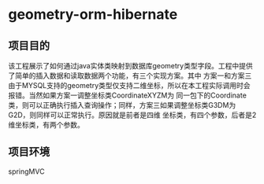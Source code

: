 # geometry-orm-hibernate
## 项目目的
该工程展示了如何通过java实体类映射到数据库geometry类型字段。工程中提供了简单的插入数据和读取数据两个功能，有三个实现方案。其中
方案一和方案三由于MYSQL支持的geometry类型仅支持二维坐标，所以在本工程实际调用时会报错。当然如果方案一调整坐标类CoordinateXYZM为
同一包下的Coordinate类，则可以正确执行插入查询操作；同样，方案三如果调整坐标类G3DM为G2D，则同样可以正常执行。原因就是前者是四维
坐标类，有四个参数，后者是2维坐标类，有两个参数。
## 项目环境
springMVC